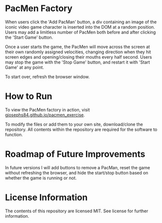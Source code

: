 # PacMen Factory
When users click the 'Add PacMan' button, a div containing an image of the iconic video game character is inserted into the DOM at a random position. Users may add a limitless number of PacMen both before and after clicking the 'Start Game' button.

Once a user starts the game, the PacMen will move across the screen at their own randomly assigned velocities, changing direction when they hit screen edges and opening/closing their mouths every half second. Users may stop the game with the 'Stop Game' button, and restart it with 'Start Game' at any point.

To start over, refresh the browser window.

# How to Run
To view the PacMen factory in action, visit <a href="gjosephs84.github.io/pacmen_exercise">gjosephs84.github.io/pacmen_exercise</a>.

To modify the files or add them to your own site, download/clone the repository. All contents within the repository are required for the software to function.

# Roadmap of Future Improvements
In future versions I will add buttons to remove a PacMan, reset the game without refreshing the browser, and hide the start/stop button based on whether the game is running or not.

# License Information
The contents of this repository are licensed MIT. See license for further information.
